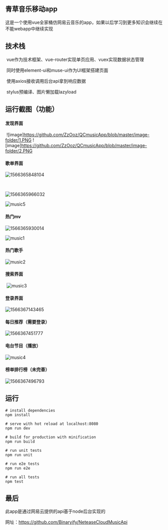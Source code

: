 ## 青草音乐移动app

这是一个使用vue全家桶仿网易云音乐的app，如果以后学习到更多知识会继续在不能webapp中继续实现

## 技术栈

​	vue作为技术框架、vue-router实现单页应用、vuex实现数据状态管理

​	同时使用element-ui和muse-ui作为UI框架搭建页面

​	使用axios接收调用后台api拿到响应数据

​	stylus预编译、图片懒加载lazyload



## 运行截图（功能）



#### 发现界面

​	![image]https://github.com/ZzOoz/QCmusicApp/blob/master/image-folder/1.PNG
  ![image]https://github.com/ZzOoz/QCmusicApp/blob/master/image-folder/2.PNG
#### 

#### 

#### 	歌单界面

![1566365848104](C:\Users\hyt\AppData\Roaming\Typora\typora-user-images\1566365848104.png)

​	

![1566365966032](C:\Users\hyt\AppData\Roaming\Typora\typora-user-images\1566365966032.png)

![music5](C:\Users\hyt\Desktop\music5.gif)



#### 热门mv

![1566365930014](C:\Users\hyt\AppData\Roaming\Typora\typora-user-images\1566365930014.png)



![music1](C:\Users\hyt\Desktop\music1.gif)

#### 热门歌手

![music2](C:\Users\hyt\Desktop\music2.gif)

#### 搜索界面

​	![music3](C:\Users\hyt\Desktop\music3.gif)

#### 登录界面

![1566367143465](C:\Users\hyt\AppData\Roaming\Typora\typora-user-images\1566367143465.png)

#### 每日推荐（需要登录）

![1566367451777](C:\Users\hyt\AppData\Roaming\Typora\typora-user-images\1566367451777.png)

#### 电台节目（播放）

![music4](C:\Users\hyt\Desktop\music4.gif)

#### 榜单排行榜（未完善）

![1566367496793](C:\Users\hyt\AppData\Roaming\Typora\typora-user-images\1566367496793.png)

## 运行

```
# install dependencies
npm install

# serve with hot reload at localhost:8080
npm run dev

# build for production with minification
npm run build

# run unit tests
npm run unit

# run e2e tests
npm run e2e

# run all tests
npm test
```



## 最后

此app是通过网易云提供的api基于node后台实现的

网址：https://github.com/Binaryify/NeteaseCloudMusicApi
